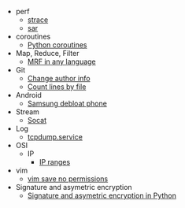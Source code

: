 - perf
  - [strace](strace.md)
  - [sar](sar.md)
- coroutines
  - [Python coroutines](python_coroutines.md)
- Map, Reduce, Filter
  - [MRF in any language](mrf_in_any_language.md)
- Git
  - [Change author info](git_change_author_info.md)
  - [Count lines by file](git_count_lines_by_file.md)
- Android
  - [Samsung debloat phone](samsung_debloat.md)
- Stream
  - [Socat](socat.md)
- Log
  - [tcpdump.service](log_tcpdump_service.md)
- OSI
  - IP
    - [IP ranges](ip_ranges.md)
- vim
  - [vim save no permissions](vim_save_no_permissions.md)
- Signature and asymetric encryption
  - [Signature and asymetric encryption in Python](signature_encryption_python.md)